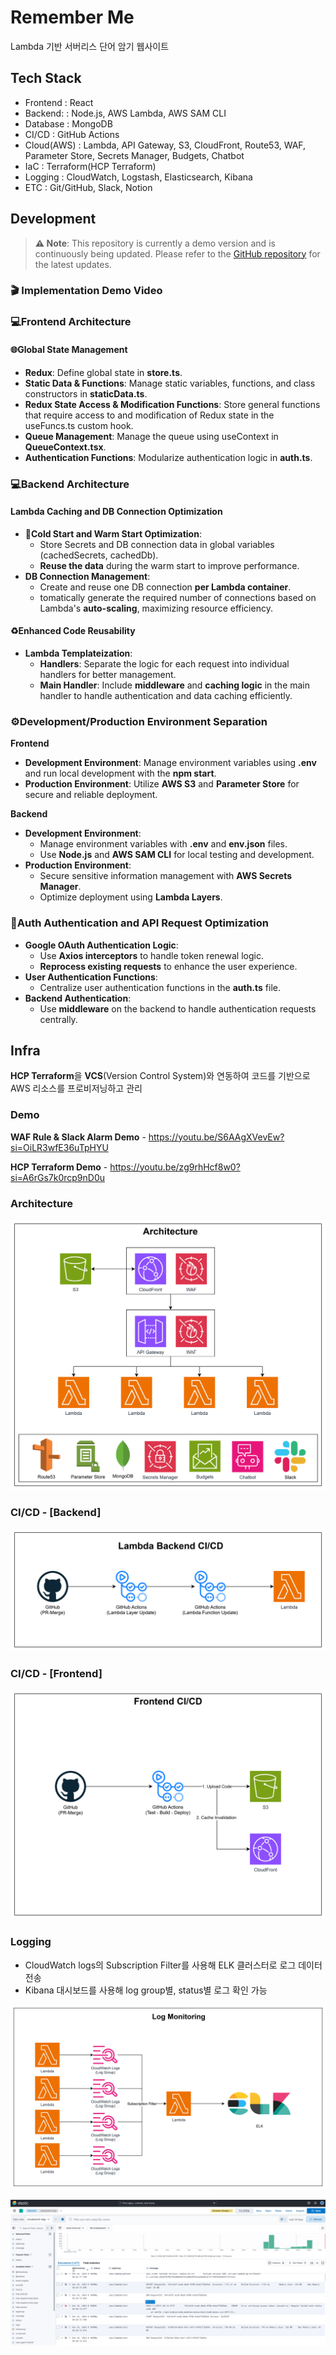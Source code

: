 # Remember Me

Lambda 기반 서버리스 단어 암기 웹사이트

## Tech Stack

- Frontend   : React
- Backend:   : Node.js, AWS Lambda, AWS SAM CLI
- Database   : MongoDB
- CI/CD      : GitHub Actions
- Cloud(AWS) : Lambda, API Gateway, S3, CloudFront, Route53, WAF, Parameter Store, Secrets Manager, Budgets, Chatbot
- IaC        : Terraform(HCP Terraform)
- Logging    : CloudWatch, Logstash, Elasticsearch, Kibana
- ETC        : Git/GitHub, Slack, Notion

## Development

> **⚠️ Note**: This repository is currently a demo version and is continuously being updated. Please refer to the [GitHub repository](https://github.com/nurdworker/rememberme) for the latest updates. 

### 🎬 Implementation Demo Video
  
### 💻Frontend Architecture
#### 🌐Global State Management
- **Redux**: Define global state in **store.ts**.
- **Static Data & Functions**: Manage static variables, functions, and class constructors in **staticData.ts**.
- **Redux State Access & Modification Functions**: Store general functions that require access to and modification of Redux state in the useFuncs.ts custom hook.
- **Queue Management**: Manage the queue using useContext in **QueueContext.tsx**.
- **Authentication Functions**: Modularize authentication logic in **auth.ts**.

### 💻Backend Architecture
#### Lambda Caching and DB Connection Optimization
- **💾Cold Start and Warm Start Optimization**:
  - Store Secrets and DB connection data in global variables (cachedSecrets, cachedDb).
  - **Reuse the data** during the warm start to improve performance.
- **DB Connection Management**:
  - Create and reuse one DB connection **per Lambda container**.
  - tomatically generate the required number of connections based on Lambda's **auto-scaling**, maximizing resource efficiency.
#### ♻️Enhanced Code Reusability
  - **Lambda Templateization**:
    - **Handlers**: Separate the logic for each request into individual handlers for better management.
    - **Main Handler**: Include **middleware** and **caching logic** in the main handler to handle authentication and data caching efficiently.

### ⚙️Development/Production Environment Separation
**Frontend**
- **Development Environment**: Manage environment variables using **.env** and run local development with the **npm start**.
- **Production Environment**: Utilize **AWS S3** and **Parameter Store** for secure and reliable deployment.

**Backend**
- **Development Environment**:
  - Manage environment variables with **.env** and **env.json** files.
  - Use **Node.js** and **AWS SAM CLI** for local testing and development.
- **Production Environment**:
  - Secure sensitive information management with **AWS Secrets Manager**.
  - Optimize deployment using **Lambda Layers**.
 
### 🔑Auth Authentication and API Request Optimization
- **Google OAuth Authentication Logic**:
  - Use **Axios interceptors** to handle token renewal logic.
  - **Reprocess existing requests** to enhance the user experience.
- **User Authentication Functions**:
  - Centralize user authentication functions in the **auth.ts** file.
- **Backend Authentication**:
  - Use **middleware** on the backend to handle authentication requests centrally.




## Infra

**HCP Terraform**을 **VCS**(Version Control System)와 연동하여 코드를 기반으로 AWS 리소스를 프로비저닝하고 관리

### Demo

**WAF Rule & Slack Alarm Demo** - <https://youtu.be/S6AAgXVevEw?si=OiLR3wfE36uTpHYU>

**HCP Terraform Demo** - <https://youtu.be/zg9rhHcf8w0?si=A6rGs7k0rcp9nD0u>

### Architecture

![Architecture](/assets/img/architecture.png)

### CI/CD - [Backend]

![Backend CI/CD](/assets/img/backend_ci_cd.png)

### CI/CD - [Frontend]

![Frontend CI/CD](/assets/img/frontend_ci_cd.png)

### Logging

- CloudWatch logs의 Subscription Filter를 사용해 ELK 클러스터로 로그 데이터 전송
- Kibana 대시보드를 사용해 log group별, status별 로그 확인 가능

![Logging Workflow](/assets/img/log_monitoring.png)

![Kibana Dashboard](/assets/img/kibana_dashboard.png)
